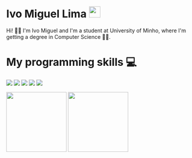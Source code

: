 # Ivo Miguel Lima <img src="https://raw.githubusercontent.com/MartinHeinz/MartinHeinz/master/wave.gif" width="30px">

Hi! 👋😊 I'm Ivo Miguel and I'm a student at University of Minho, where I'm getting a degree in Computer Science 👨‍💻.

# My programming skills 💻

![](https://img.shields.io/badge/Code-VisualStudioCode-informational?style=flat&logo=visual-studio-code&logoColor=white&color=blue)
![](https://img.shields.io/badge/Code-Haskell-informational?style=flat&logo=haskell&logoColor=white&color=blue)
![](https://img.shields.io/badge/Code-C-informational?style=flat&logo=c&logoColor=white&color=blue)
![](https://img.shields.io/badge/Code-Python-informational?style=flat&logo=python&logoColor=white&color=blue)
![](https://img.shields.io/badge/Code-JAVA-informational?style=flat&logo=java&logoColor=white&color=blue)


<img height="160" src="https://github-readme-stats.vercel.app/api?username=mrnameless10&count_private=true&theme=dark&show_icons=true"> <img height="160" src="https://github-readme-stats.vercel.app/api/top-langs/?username=MrNameless10&langs_count=5&theme=dark&layout=compact">
